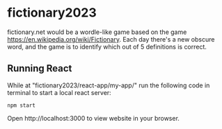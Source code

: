 # fictionary2023

fictionary.net would be a wordle-like game based on the game https://en.wikipedia.org/wiki/Fictionary.  Each day there's a new obscure word, and the game is to identify which out of 5 definitions is correct.




## Running React

While at "fictionary2023/react-app/my-app/" run the following code in terminal to start a local react server:

`npm start`

Open http://localhost:3000 to view website in your browser.
